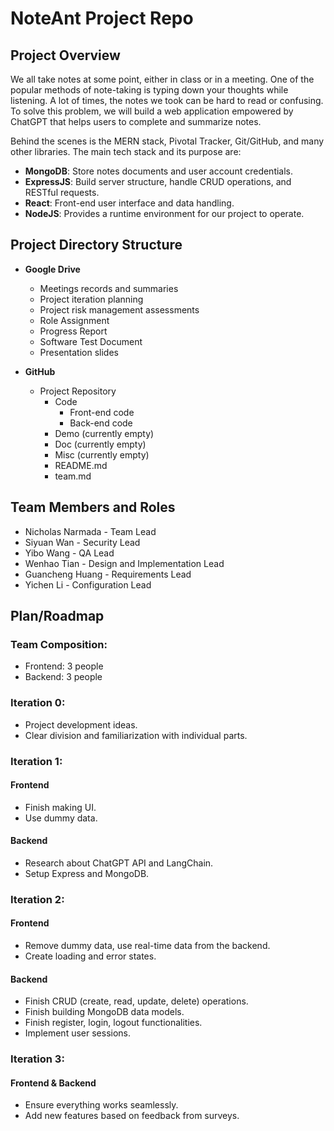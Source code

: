 # NoteAnt Project Repo

## Project Overview

We all take notes at some point, either in class or in a meeting. One of the popular methods of note-taking is typing down your thoughts while listening. A lot of times, the notes we took can be hard to read or confusing. To solve this problem, we will build a web application empowered by ChatGPT that helps users to complete and summarize notes.

Behind the scenes is the MERN stack, Pivotal Tracker, Git/GitHub, and many other libraries. The main tech stack and its purpose are:

- **MongoDB**: Store notes documents and user account credentials.
- **ExpressJS**: Build server structure, handle CRUD operations, and RESTful requests.
- **React**: Front-end user interface and data handling.
- **NodeJS**: Provides a runtime environment for our project to operate.

## Project Directory Structure

- **Google Drive**
  - Meetings records and summaries
  - Project iteration planning
  - Project risk management assessments
  - Role Assignment
  - Progress Report
  - Software Test Document
  - Presentation slides

- **GitHub**
  - Project Repository
    - Code
      - Front-end code
      - Back-end code
    - Demo (currently empty)
    - Doc (currently empty)
    - Misc (currently empty)
    - README.md
    - team.md

## Team Members and Roles

- Nicholas Narmada - Team Lead
- Siyuan Wan - Security Lead
- Yibo Wang - QA Lead
- Wenhao Tian - Design and Implementation Lead
- Guancheng Huang - Requirements Lead
- Yichen Li - Configuration Lead

## Plan/Roadmap

### Team Composition:

- Frontend: 3 people
- Backend: 3 people

### Iteration 0:

- Project development ideas.
- Clear division and familiarization with individual parts.

### Iteration 1:

#### Frontend

- Finish making UI.
- Use dummy data.

#### Backend

- Research about ChatGPT API and LangChain.
- Setup Express and MongoDB.

### Iteration 2:

#### Frontend

- Remove dummy data, use real-time data from the backend.
- Create loading and error states.

#### Backend

- Finish CRUD (create, read, update, delete) operations.
- Finish building MongoDB data models.
- Finish register, login, logout functionalities.
- Implement user sessions.

### Iteration 3:

#### Frontend & Backend

- Ensure everything works seamlessly.
- Add new features based on feedback from surveys.
